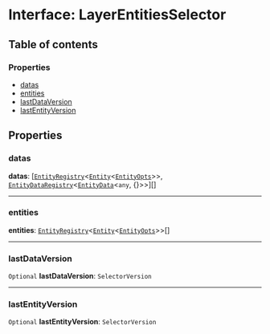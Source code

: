 # Interface: LayerEntitiesSelector

## Table of contents

### Properties

* [datas](/auto-docs/core/interfaces/LayerEntitiesSelector.md#datas)
* [entities](/auto-docs/core/interfaces/LayerEntitiesSelector.md#entities)
* [lastDataVersion](/auto-docs/core/interfaces/LayerEntitiesSelector.md#lastdataversion)
* [lastEntityVersion](/auto-docs/core/interfaces/LayerEntitiesSelector.md#lastentityversion)

## Properties

### datas

**datas**: \[[`EntityRegistry`](/auto-docs/core/interfaces/EntityRegistry.md)<[`Entity`](/auto-docs/core/classes/Entity-1.md)<[`EntityOpts`](/auto-docs/core/interfaces/EntityOpts.md)>>, [`EntityDataRegistry`](/auto-docs/core/interfaces/EntityDataRegistry.md)<[`EntityData`](/auto-docs/core/classes/EntityData.md)<`any`, {}>>]\[]

***

### entities

**entities**: [`EntityRegistry`](/auto-docs/core/interfaces/EntityRegistry.md)<[`Entity`](/auto-docs/core/classes/Entity-1.md)<[`EntityOpts`](/auto-docs/core/interfaces/EntityOpts.md)>>\[]

***

### lastDataVersion

`Optional` **lastDataVersion**: `SelectorVersion`

***

### lastEntityVersion

`Optional` **lastEntityVersion**: `SelectorVersion`
